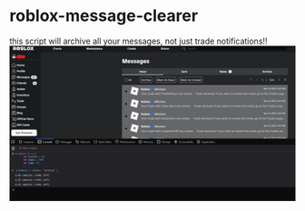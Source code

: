 # roblox-message-clearer
this script will archive all your messages, not just trade notifications!!
![racist](https://github.com/0ergine/roblox-message-clearer/blob/main/mensch?raw=true)
